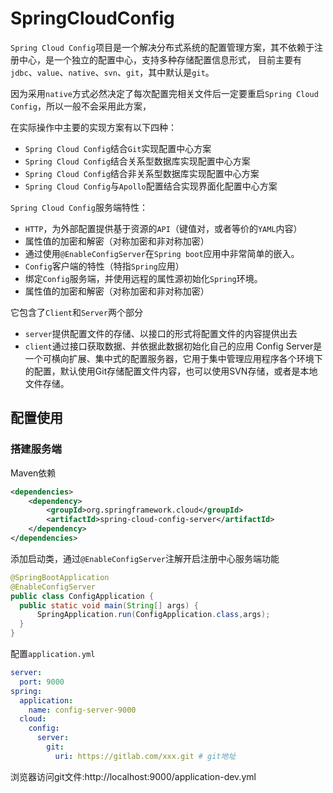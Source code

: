 # SpringCloudConfig
`Spring Cloud Config`项目是一个解决分布式系统的配置管理方案，其不依赖于注册中心，是一个独立的配置中心，支持多种存储配置信息形式，
目前主要有`jdbc`、`value`、`native`、`svn`、`git`，其中默认是`git`。

因为采用`native`方式必然决定了每次配置完相关文件后一定要重启`Spring Cloud Config`，所以一般不会采用此方案，

在实际操作中主要的实现方案有以下四种：
- `Spring Cloud Config`结合`Git`实现配置中心方案
- `Spring Cloud Config`结合关系型数据库实现配置中心方案
- `Spring Cloud Config`结合非关系型数据库实现配置中心方案
- `Spring Cloud Config`与`Apollo`配置结合实现界面化配置中心方案

`Spring Cloud Config`服务端特性：
- `HTTP`，为外部配置提供基于资源的`API`（键值对，或者等价的`YAML`内容）
- 属性值的加密和解密（对称加密和非对称加密）
- 通过使用`@EnableConfigServer`在`Spring boot`应用中非常简单的嵌入。
- `Config`客户端的特性（特指`Spring`应用）
- 绑定`Config`服务端，并使用远程的属性源初始化`Spring`环境。
- 属性值的加密和解密（对称加密和非对称加密）

它包含了`Client`和`Server`两个部分
- `server`提供配置文件的存储、以接口的形式将配置文件的内容提供出去
- `client`通过接口获取数据、并依据此数据初始化自己的应用
  Config Server是一个可横向扩展、集中式的配置服务器，它用于集中管理应用程序各个环境下的配置，默认使用Git存储配置文件内容，也可以使用SVN存储，或者是本地文件存储。

## 配置使用

### 搭建服务端

Maven依赖
```xml
<dependencies>
    <dependency>
        <groupId>org.springframework.cloud</groupId>
        <artifactId>spring-cloud-config-server</artifactId>
    </dependency>
</dependencies>
```

添加启动类，通过`@EnableConfigServer`注解开启注册中心服务端功能
```java
@SpringBootApplication
@EnableConfigServer
public class ConfigApplication {
  public static void main(String[] args) {
      SpringApplication.run(ConfigApplication.class,args);
  }
}
```

配置`application.yml`
```yaml
server:
  port: 9000
spring:
  application:
    name: config-server-9000
  cloud:
    config:
      server:
        git:
          uri: https://gitlab.com/xxx.git # git地址
```
浏览器访问git文件:http://localhost:9000/application-dev.yml
